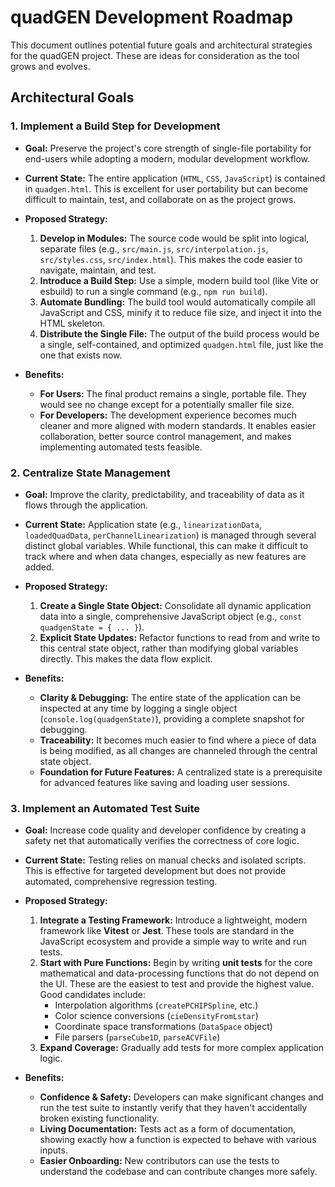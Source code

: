 # quadGEN Development Roadmap

This document outlines potential future goals and architectural strategies for the quadGEN project. These are ideas for consideration as the tool grows and evolves.

## Architectural Goals

### 1. Implement a Build Step for Development

- **Goal:** Preserve the project's core strength of single-file portability for end-users while adopting a modern, modular development workflow.

- **Current State:** The entire application (`HTML`, `CSS`, `JavaScript`) is contained in `quadgen.html`. This is excellent for user portability but can become difficult to maintain, test, and collaborate on as the project grows.

- **Proposed Strategy:**
    1.  **Develop in Modules:** The source code would be split into logical, separate files (e.g., `src/main.js`, `src/interpolation.js`, `src/styles.css`, `src/index.html`). This makes the code easier to navigate, maintain, and test.
    2.  **Introduce a Build Step:** Use a simple, modern build tool (like Vite or esbuild) to run a single command (e.g., `npm run build`).
    3.  **Automate Bundling:** The build tool would automatically compile all JavaScript and CSS, minify it to reduce file size, and inject it into the HTML skeleton.
    4.  **Distribute the Single File:** The output of the build process would be a single, self-contained, and optimized `quadgen.html` file, just like the one that exists now.

- **Benefits:**
    - **For Users:** The final product remains a single, portable file. They would see no change except for a potentially smaller file size.
    - **For Developers:** The development experience becomes much cleaner and more aligned with modern standards. It enables easier collaboration, better source control management, and makes implementing automated tests feasible.

### 2. Centralize State Management

- **Goal:** Improve the clarity, predictability, and traceability of data as it flows through the application.

- **Current State:** Application state (e.g., `linearizationData`, `loadedQuadData`, `perChannelLinearization`) is managed through several distinct global variables. While functional, this can make it difficult to track where and when data changes, especially as new features are added.

- **Proposed Strategy:**
    1. **Create a Single State Object:** Consolidate all dynamic application data into a single, comprehensive JavaScript object (e.g., `const quadgenState = { ... }`).
    2. **Explicit State Updates:** Refactor functions to read from and write to this central state object, rather than modifying global variables directly. This makes the data flow explicit.

- **Benefits:**
    - **Clarity & Debugging:** The entire state of the application can be inspected at any time by logging a single object (`console.log(quadgenState)`), providing a complete snapshot for debugging.
    - **Traceability:** It becomes much easier to find where a piece of data is being modified, as all changes are channeled through the central state object.
    - **Foundation for Future Features:** A centralized state is a prerequisite for advanced features like saving and loading user sessions.

### 3. Implement an Automated Test Suite

- **Goal:** Increase code quality and developer confidence by creating a safety net that automatically verifies the correctness of core logic.

- **Current State:** Testing relies on manual checks and isolated scripts. This is effective for targeted development but does not provide automated, comprehensive regression testing.

- **Proposed Strategy:**
    1. **Integrate a Testing Framework:** Introduce a lightweight, modern framework like **Vitest** or **Jest**. These tools are standard in the JavaScript ecosystem and provide a simple way to write and run tests.
    2. **Start with Pure Functions:** Begin by writing **unit tests** for the core mathematical and data-processing functions that do not depend on the UI. These are the easiest to test and provide the highest value. Good candidates include:
        - Interpolation algorithms (`createPCHIPSpline`, etc.)
        - Color science conversions (`cieDensityFromLstar`)
        - Coordinate space transformations (`DataSpace` object)
        - File parsers (`parseCube1D`, `parseACVFile`)
    3. **Expand Coverage:** Gradually add tests for more complex application logic.

- **Benefits:**
    - **Confidence & Safety:** Developers can make significant changes and run the test suite to instantly verify that they haven't accidentally broken existing functionality.
    - **Living Documentation:** Tests act as a form of documentation, showing exactly how a function is expected to behave with various inputs.
    - **Easier Onboarding:** New contributors can use the tests to understand the codebase and can contribute changes more safely.